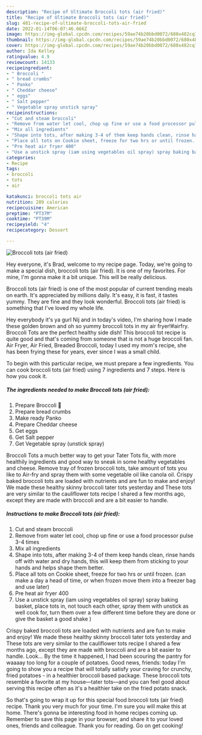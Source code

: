 ```yaml
---
description: "Recipe of Ultimate Broccoli tots (air fried)"
title: "Recipe of Ultimate Broccoli tots (air fried)"
slug: 481-recipe-of-ultimate-broccoli-tots-air-fried
date: 2022-01-14T06:07:46.666Z
image: https://img-global.cpcdn.com/recipes/59ae74b20bbd0072/680x482cq70/broccoli-tots-air-fried-recipe-main-photo.jpg
thumbnail: https://img-global.cpcdn.com/recipes/59ae74b20bbd0072/680x482cq70/broccoli-tots-air-fried-recipe-main-photo.jpg
cover: https://img-global.cpcdn.com/recipes/59ae74b20bbd0072/680x482cq70/broccoli-tots-air-fried-recipe-main-photo.jpg
author: Ida Kelley
ratingvalue: 4.9
reviewcount: 14133
recipeingredient:
- " Broccoli "
- " bread crumbs"
- " Panko"
- " Cheddar cheese"
- " eggs"
- " Salt pepper"
- " Vegetable spray unstick spray"
recipeinstructions:
- "Cut and steam broccoli"
- "Remove from water let cool, chop up fine or use a food processor pulse 3-4 times"
- "Mix all ingredients"
- "Shape into tots, after making 3-4 of them keep hands clean, rinse hands off with water and dry hands, this will keep them from sticking to your hands and helps shape them better."
- "Place all tots on Cookie sheet, freeze for two hrs or until frozen. (can make a day a head of time, or when frozen move them into a freezer bag and use later)"
- "Pre heat air fryer 400"
- "Use a unstick spray (iam using vegetables oil spray) spray baking basket, place tots in, not touch each other, spray them with unstick as well cook for, turn them over a few different time before they are done or give the basket a good shake )"
categories:
- Recipe
tags:
- broccoli
- tots
- air

katakunci: broccoli tots air 
nutrition: 289 calories
recipecuisine: American
preptime: "PT37M"
cooktime: "PT39M"
recipeyield: "4"
recipecategory: Dessert

---
```



![Broccoli tots (air fried)](https://img-global.cpcdn.com/recipes/59ae74b20bbd0072/680x482cq70/broccoli-tots-air-fried-recipe-main-photo.jpg)

Hey everyone, it's Brad, welcome to my recipe page. Today, we're going to make a special dish, broccoli tots (air fried). It is one of my favorites. For mine, I'm gonna make it a bit unique. This will be really delicious.

Broccoli tots (air fried) is one of the most popular of current trending meals on earth. It's appreciated by millions daily. It's easy, it is fast, it tastes yummy. They are fine and they look wonderful. Broccoli tots (air fried) is something that I've loved my whole life.

Hey everybody it&#39;s ya gurl Nij and in today&#39;s video, I&#39;m sharing how I made these golden brown and oh so yummy broccoli tots in my air fryer!#airfry. Broccoli Tots are the perfect healthy side dish! This broccoli tot recipe is quite good and that&#39;s coming from someone that is not a huge broccoli fan. Air Fryer, Air Fried, Breaded Broccoli, today I used my mom&#39;s recipe, she has been frying these for years, ever since I was a small child.


To begin with this particular recipe, we must prepare a few ingredients. You can cook broccoli tots (air fried) using 7 ingredients and 7 steps. Here is how you cook it.

<!--inarticleads1-->

##### The ingredients needed to make Broccoli tots (air fried):

1. Prepare  Broccoli 🥦
1. Prepare  bread crumbs
1. Make ready  Panko
1. Prepare  Cheddar cheese
1. Get  eggs
1. Get  Salt pepper
1. Get  Vegetable spray (unstick spray)


Broccoli Tots a much better way to get your Tater Tots fix, with more healthily ingredients and good way to sneak in some healthy vegetables and cheese. Remove tray of frozen broccoli tots, take amount of tots you like to Air-fry and spray them with some vegetable oil like canola oil. Crispy baked broccoli tots are loaded with nutrients and are fun to make and enjoy! We made these healthy skinny broccoli tater tots yesterday and These tots are very similar to the cauliflower tots recipe I shared a few months ago, except they are made with broccoli and are a bit easier to handle. 

<!--inarticleads2-->

##### Instructions to make Broccoli tots (air fried):

1. Cut and steam broccoli
1. Remove from water let cool, chop up fine or use a food processor pulse 3-4 times
1. Mix all ingredients
1. Shape into tots, after making 3-4 of them keep hands clean, rinse hands off with water and dry hands, this will keep them from sticking to your hands and helps shape them better.
1. Place all tots on Cookie sheet, freeze for two hrs or until frozen. (can make a day a head of time, or when frozen move them into a freezer bag and use later)
1. Pre heat air fryer 400
1. Use a unstick spray (iam using vegetables oil spray) spray baking basket, place tots in, not touch each other, spray them with unstick as well cook for, turn them over a few different time before they are done or give the basket a good shake )


Crispy baked broccoli tots are loaded with nutrients and are fun to make and enjoy! We made these healthy skinny broccoli tater tots yesterday and These tots are very similar to the cauliflower tots recipe I shared a few months ago, except they are made with broccoli and are a bit easier to handle. Look… By the time it happened, I had been scouring the pantry for waaaay too long for a couple of potatoes. Good news, friends: today I&#39;m going to show you a recipe that will totally satisfy your craving for crunchy, fried potatoes - in a healthier broccoli based package. These broccoli tots resemble a favorite at my house—tater tots—and you can feel good about serving this recipe often as it&#39;s a healthier take on the fried potato snack. 

So that's going to wrap it up for this special food broccoli tots (air fried) recipe. Thank you very much for your time. I'm sure you will make this at home. There's gonna be interesting food in home recipes coming up. Remember to save this page in your browser, and share it to your loved ones, friends and colleague. Thank you for reading. Go on get cooking!

